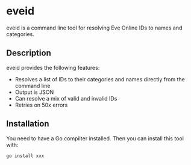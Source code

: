 # eveid

eveid is a command line tool for resolving Eve Online IDs to names and categories.

## Description

eveid provides the following features:

- Resolves a list of IDs to their categories and names directly from the command line
- Output is JSON
- Can resolve a mix of valid and invalid IDs
- Retries on 50x errors

## Installation

You need to have a Go compilter installed. Then you can install this tool with:

```sh
go install xxx
```
